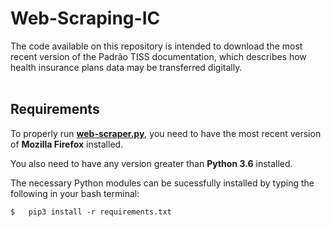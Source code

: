 # Web-Scraping-IC
The code available on this repository is intended to download the most recent version of the Padrão TISS documentation, which describes how health insurance plans data may be transferred digitally.<br />
<br />
## Requirements
To properly run [**web-scraper.py**](https://github.com/victoraavila/Web-Scraping-IC/blob/main/web-scraper.py), you need to have the most recent version of **Mozilla Firefox** installed.<br />

You also need to have any version greater than **Python 3.6** installed.

The necessary Python modules can be sucessfully installed by typing the following in your bash terminal:

```
$   pip3 install -r requirements.txt
```

